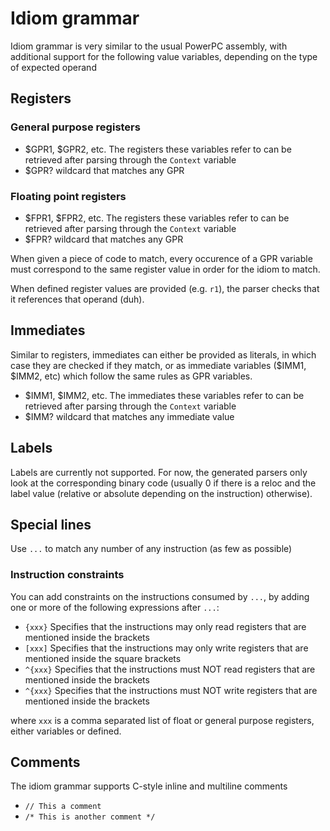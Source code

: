 # Idiom grammar
Idiom grammar is very similar to the usual PowerPC assembly, with additional support for the following value variables, depending on the type of expected operand

## Registers
### General purpose registers
- $GPR1, $GPR2, etc. The registers these variables refer to can be retrieved after parsing through the `Context` variable
- $GPR? wildcard that matches any GPR

### Floating point registers
- $FPR1, $FPR2, etc. The registers these variables refer to can be retrieved after parsing through the `Context` variable
- $FPR? wildcard that matches any GPR

When given a piece of code to match, every occurence of a GPR variable must correspond to the same register value in order for the idiom to match.

When defined register values are provided (e.g. `r1`), the parser checks that it references that operand (duh).

## Immediates
Similar to registers, immediates can either be provided as literals, in which case they are checked if they match, or as immediate variables 
($IMM1, $IMM2, etc) which follow the same rules as GPR variables.

- $IMM1, $IMM2, etc. The immediates these variables refer to can be retrieved after parsing through the `Context` variable
- $IMM? wildcard that matches any immediate value

## Labels
Labels are currently not supported. For now, the generated parsers only look at the corresponding binary code 
(usually 0 if there is a reloc and the label value (relative or absolute depending on the instruction) otherwise).

## Special lines
Use `...` to match any number of any instruction (as few as possible)
### Instruction constraints
You can add constraints on the instructions consumed by `...`, by adding one or more of the following expressions after `...`:
- `{xxx}` Specifies that the instructions may only read registers that are mentioned inside the brackets
- `[xxx]` Specifies that the instructions may only write registers that are mentioned inside the square brackets
- `^{xxx}` Specifies that the instructions must NOT read registers that are mentioned inside the brackets
- `^{xxx}` Specifies that the instructions must NOT write registers that are mentioned inside the brackets

where `xxx` is a comma separated list of float or general purpose registers, either variables or defined.

## Comments
The idiom grammar supports C-style inline and multiline comments
- `// This a comment`
- `/* This is another comment */`
